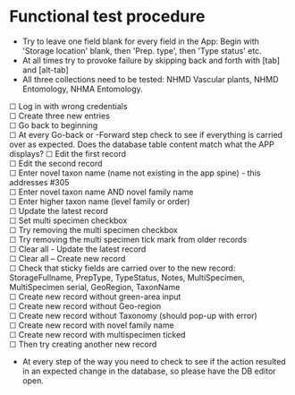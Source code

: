 # Functional test procedure  

- Try to leave one field blank for every field in the App: Begin with 'Storage location' blank, then 'Prep. type', then 'Type status' etc.
- At all times try to provoke failure by skipping back and forth with [tab] and [alt-tab]
- All three collections need to be tested: NHMD Vascular plants, NHMD Entomology, NHMA Entomology.

☐ Log in with wrong credentials  
☐ Create three new entries  
☐ Go back to beginning  
☐ At every Go-back or -Forward step check to see if everything is carried over as expected. Does the database table content match what the APP displays?
☐ Edit the first record  
☐ Edit the second record  
☐ Enter novel taxon name (name not existing in the app spine) - this addresses #305  
☐ Enter novel taxon name AND novel family name  
☐ Enter higher taxon name (level family or order)  
☐ Update the latest record  
☐ Set multi specimen checkbox  
☐ Try removing the multi specimen checkbox  
☐ Try removing the multi specimen tick mark from older records  
☐ Clear all - Update the latest record  
☐ Clear all – Create new record  
☐ Check that sticky fields are carried over to the new record: StorageFullname, PrepType, TypeStatus, Notes, MultiSpecimen, MultiSpecimen serial, GeoRegion, TaxonName  
☐ Create new record without green-area input  
☐ Create new record without Geo-region  
☐ Create new record without Taxonomy (should pop-up with error)  
☐ Create new record with novel family name  
☐ Create new record with multispecimen ticked  
☐ Then try creating another new record  
- At every step of the way you need to check to see if the action resulted in an expected change in the database, so please have the DB editor open.

